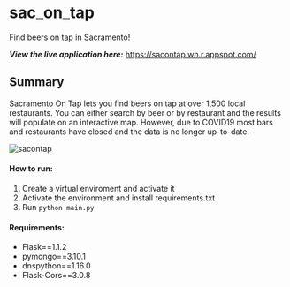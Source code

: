 # sac_on_tap
Find beers on tap in Sacramento!

***View the live application here:*** https://sacontap.wn.r.appspot.com/

## Summary

Sacramento On Tap lets you find beers on tap at over 1,500 local restaurants. You can either search by beer or by restaurant and the results will populate on an interactive map. However, due to COVID19 most bars and restaurants have closed and the data is no longer up-to-date.


![sacontap](https://user-images.githubusercontent.com/55102118/87851104-5ab49100-c8aa-11ea-8491-6e16471ed749.png)


#### How to run:
1. Create a virtual enviroment and activate it
2. Activate the environment and install requirements.txt
3. Run ```python main.py```

#### Requirements:

* Flask==1.1.2
* pymongo==3.10.1
* dnspython==1.16.0
* Flask-Cors==3.0.8
